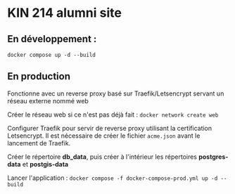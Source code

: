 # KIN 214 alumni site

## En développement :

`docker compose up -d --build`

## En production

Fonctionne avec un reverse proxy basé sur Traefik/Letsencrypt servant un réseau externe nommé web

Créer le réseau web si ce n'est pas déjà fait : `docker network create web`

Configurer Traefik pour servir de reverse proxy utilisant la certification Letsencrypt. Il est nécessaire de créer le fichier `acme.json` avant le lancement de Traefik.

Créer le répertoire **db_data**, puis créer à l'intérieur les répertoires **postgres-data** et **postgis-data**

Lancer l'application : `docker compose -f docker-compose-prod.yml up -d --build`